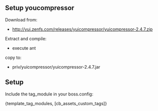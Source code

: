 ## Setup youcompressor

Download from:

* http://yui.zenfs.com/releases/yuicompressor/yuicompressor-2.4.7.zip


Extract and compile:

* execute ant

copy to:

* priv/yuicompressor/yuicompressor-2.4.7.jar


## Setup

Include the tag_module in your boss.config:

{template_tag_modules, [cb_assets_custom_tags]}
